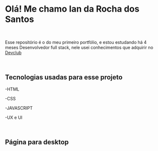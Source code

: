 <h1>Olá! Me chamo Ian da Rocha dos Santos </h1>
<br>
<p> Esse repositório é o do meu primeiro portfólio, e estou estudando há 4 meses Desenvolvedor full stack,
  nele usei conhecimentos que adquirir no <a href="https://rodolfomori.com.br/devclub">Devclub </a> </p>
<br>
<h2>Tecnologias usadas para esse projeto</h2>
<p>-HTML </p
<p>-CSS </p>
<p>-JAVASCRIPT </p>
<p>-UX e UI </p>
<br>
<h2> Página para desktop </h2>
